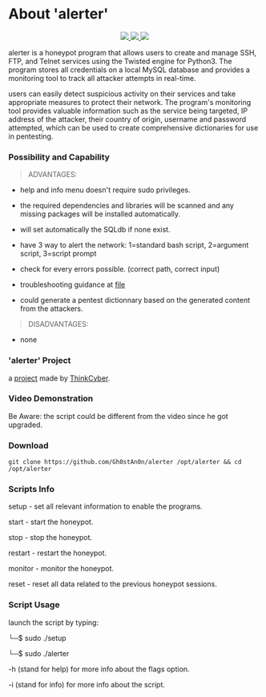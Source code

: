# About 'alerter'

<p align="center">
   </a>
      <a href="https://github.com/Gh0stAn0n/alerter">
      <img src="https://img.shields.io/badge/Version-1.0.0-darkgreen">
        <img src="https://img.shields.io/badge/Release%20Date-april%202022-purple">
  <img src="https://shields.io/badge/Platform-Linux-darkred">
    </a>
  </p>
</p>

alerter is a honeypot program that allows users to create and manage SSH, FTP, and Telnet services using the Twisted engine for Python3.
The program stores all credentials on a local MySQL database and provides a monitoring tool to track all attacker attempts in real-time.

users can easily detect suspicious activity on their services and take appropriate measures to protect their network. The program's monitoring tool provides valuable information such as the service being targeted, IP address of the attacker, their country of origin, username and password attempted, which can be used to create comprehensive dictionaries for use in pentesting.

### Possibility and Capability

>ADVANTAGES:

- help and info menu doesn't require sudo privileges.

- the required dependencies and libraries will be scanned and any missing packages will be installed automatically.

- will set automatically the SQLdb if none exist.

- have 3 way to alert the network: 1=standard bash script, 2=argument script, 3=script prompt

- check for every errors possible. (correct path, correct input)

- troubleshooting guidance at [file]()

- could generate a pentest dictionnary based on the generated content from the attackers.

>DISADVANTAGES:

- none

### 'alerter' Project

a [project](https://github.com/Gh0stAn0n/alerter/files/9894648/project.pdf) made by [ThinkCyber](https://www.thinkcyber.co.il/).

### Video Demonstration

Be Aware: the script could be different from the video since he got upgraded.

### Download

    git clone https://github.com/Gh0stAn0n/alerter /opt/alerter && cd /opt/alerter

### Scripts Info

setup - set all relevant information to enable the programs.

start - start the honeypot.

stop - stop the honeypot.

restart - restart the honeypot.

monitor - monitor the honeypot.

reset - reset all data related to the previous honeypot sessions.


### Script Usage

launch the script by typing:

└─$ sudo ./setup

└─$ sudo ./alerter

-h (stand for help) for more info about the flags option.

-i (stand for info) for more info about the script.
